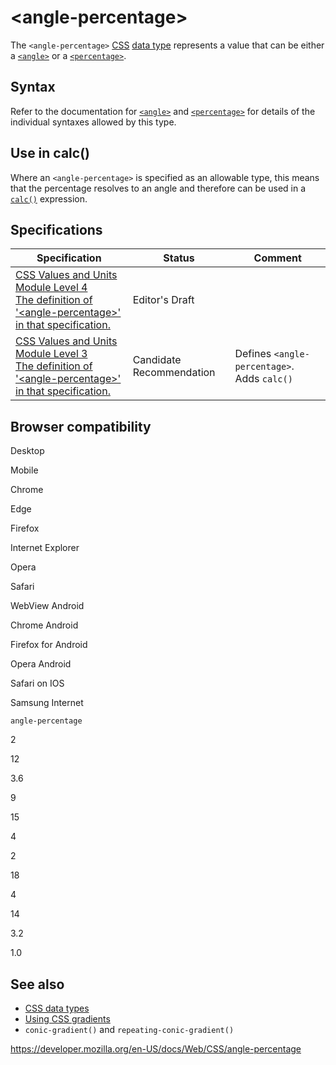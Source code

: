 # &lt;angle-percentage&gt;

The `<angle-percentage>` [CSS](https://developer.mozilla.org/en-US/docs/Web/CSS) [data type](css_types) represents a value that can be either a [`<angle>`](angle) or a [`<percentage>`](percentage).

## Syntax

Refer to the documentation for [`<angle>`](angle) and [`<percentage>`](percentage) for details of the individual syntaxes allowed by this type.

## Use in calc()

Where an `<angle-percentage>` is specified as an allowable type, this means that the percentage resolves to an angle and therefore can be used in a [`calc()`](<calc()>) expression.

## Specifications

<table><thead><tr class="header"><th>Specification</th><th>Status</th><th>Comment</th></tr></thead><tbody><tr class="odd"><td><a href="https://drafts.csswg.org/css-values-4/#mixed-percentages">CSS Values and Units Module Level 4<br />
<span class="small">The definition of '&lt;angle-percentage&gt;' in that specification.</span></a></td><td><span class="spec-ed">Editor's Draft</span></td><td></td></tr><tr class="even"><td><a href="https://drafts.csswg.org/css-values-3/#mixed-percentages">CSS Values and Units Module Level 3<br />
<span class="small">The definition of '&lt;angle-percentage&gt;' in that specification.</span></a></td><td><span class="spec-cr">Candidate Recommendation</span></td><td>Defines <code>&lt;angle-percentage&gt;</code>. Adds <code>calc()</code></td></tr></tbody></table>

## Browser compatibility

Desktop

Mobile

Chrome

Edge

Firefox

Internet Explorer

Opera

Safari

WebView Android

Chrome Android

Firefox for Android

Opera Android

Safari on IOS

Samsung Internet

`angle-percentage`

2

12

3.6

9

15

4

2

18

4

14

3.2

1.0

## See also

- [CSS data types](css_types)
- [Using CSS gradients](css_images/using_css_gradients)
- `conic-gradient()` and `repeating-conic-gradient()`

<a href="https://developer.mozilla.org/en-US/docs/Web/CSS/angle-percentage" class="_attribution-link">https://developer.mozilla.org/en-US/docs/Web/CSS/angle-percentage</a>
